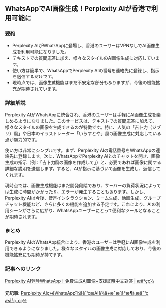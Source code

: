 ## WhatsAppでAI画像生成！Perplexity AIが香港で利用可能に

### 要約

* Perplexity AIがWhatsAppに登場し、香港のユーザーはVPNなしでAI画像生成を利用可能になりました。
* テキストでの質問応答に加え、様々なスタイルのAI画像生成に対応しています。
* 使い方は簡単で、WhatsAppでPerplexity AIの番号を連絡先に登録し、指示を送信するだけです。
* 現時点では、画像生成機能はまだ不安定な部分もありますが、今後の機能拡充が期待されています。

### 詳細解説

Perplexity AIがWhatsAppに統合され、香港のユーザーは手軽にAI画像生成を楽しめるようになりました。このサービスは、テキストでの質問応答に加えて、様々なスタイルの画像を生成できるのが特徴です。特に、人気の「吉卜力（ジブリ）風」や日本のイラストレーター「いらすとや」風の画像生成に対応している点が魅力的です。

使い方は非常にシンプルです。まず、Perplexity AIの電話番号をWhatsAppの連絡先に登録します。次に、WhatsAppでPerplexity AIとのチャットを開き、画像生成の指示（例：「吉卜力風の画像を作成して」）と、必要であれば画像に関する詳細な説明を送信します。すると、AIが指示に基づいて画像を生成し、返信してくれます。

現時点では、画像生成機能はまだ開発段階であり、サーバーの負荷状況によっては生成に時間がかかったり、エラーが発生することもあります。しかし、Perplexity AIは今後、音声インタラクション、ミーム生成、動画生成、グループチャット機能など、さらに多くの機能を追加する予定です。これにより、AIの利用シーンがさらに広がり、WhatsAppユーザーにとって便利なツールとなることが期待されます。

### まとめ

Perplexity AIのWhatsApp統合により、香港のユーザーは手軽にAI画像生成を利用できるようになりました。様々なスタイルの画像生成に対応しており、今後の機能拡充にも期待が持てます。

### 記事へのリンク

[Perplexity AI登陸WhatsApp！免費生成AI圖像+支援即時中文對答 | æå²çç½](https://www.stheadline.com/tech/3307930/%E6%96%B0%E8%81%9E-Perplexity-AI%E7%99%BB%E9%99%B8WhatsApp%EF%BC%81%E5%85%8D%E8%B2%BB%E7%94%9F%E6%88%90AI%E5%9C%96%E5%83%8F%2B%E6%94%AF%E6%8F%B4%E5%8D%B3%E6%99%82%E4%B8%AD%E6%96%87%E5%B0%8D%E7%AD%94)


**元記事:** [Perplexity AIç»éWhatsAppï¼åè´¹çæAIå¾å+æ¯æ´å³æ¶ä¸­æå¯¹ç­ æå²ç¯çç½](https://www.stnn.cc/c/2025-05-01/3977525.shtml)